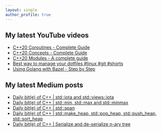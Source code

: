 ```yaml
---
layout: single
author_profile: true
---
```


## My latest YouTube videos

<ul>
<!--START_SECTION:youtube-->
<li><a href="https://www.youtube.com/watch?v=w-dmOHhBX9o">C++20 Coroutines - Complete Guide</a></li>
<li><a href="https://www.youtube.com/watch?v=1So7onMFxJM">C++20 Concepts  - Complete Guide</a></li>
<li><a href="https://www.youtube.com/watch?v=WRCwciJ5MTE">C++20 Modules - A complete guide</a></li>
<li><a href="https://www.youtube.com/watch?v=LHrB4TcU1JM">Best way to manage your dotfiles #linux #git #shorts</a></li>
<li><a href="https://www.youtube.com/watch?v=mXLrk0ipwz4">Using Golang with Bazel - Step by Step</a></li>
<!--END_SECTION:youtube-->
</ul>

## My latest Medium posts

<ul>
<!--START_SECTION:medium-->
<li><a href="https://medium.com/@simontoth/daily-bit-e-of-c-std-iota-and-std-views-iota-edaaeab0851c?source=rss-1e1de1006a93------2">Daily bit(e) of C++ | std::iota and std::views::iota</a></li>
<li><a href="https://medium.com/@simontoth/daily-bit-e-of-c-std-min-std-max-and-std-minmax-2810969b99f9?source=rss-1e1de1006a93------2">Daily bit(e) of C++ | std::min, std::max and std::minmax</a></li>
<li><a href="https://medium.com/@simontoth/daily-bit-e-of-c-std-span-46c970875351?source=rss-1e1de1006a93------2">Daily bit(e) of C++ | std::span</a></li>
<li><a href="https://medium.com/@simontoth/daily-bit-e-of-c-std-make-heap-std-pop-heap-std-push-heap-std-sort-heap-663e22816d38?source=rss-1e1de1006a93------2">Daily bit(e) of C++ | std::make_heap, std::pop_heap, std::push_heap, std::sort_heap</a></li>
<li><a href="https://medium.com/@simontoth/daily-bit-e-of-c-serialize-and-de-serialize-n-ary-tree-34031b6191eb?source=rss-1e1de1006a93------2">Daily bit(e) of C++ | Serialize and de-serialize n-ary tree</a></li>
<!--END_SECTION:medium-->
</ul>